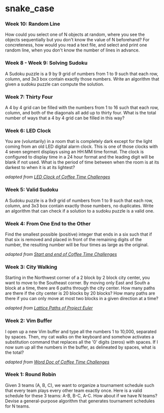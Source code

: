 # snake_case

### Week 10: Random Line

How could you select one of N objects at random, where you see the objects
sequentially but you don't know the value of N beforehand? For concreteness,
how would you read a text file, and select and print one random line, when
you don't know the number of lines in advance.

### Week 8 - Week 9: Solving Sudoku

A Sudoku puzzle is a 9 by 9 grid of numbers from 1 to 9 such that each row,
column, and 3x3 box contain exactly those numbers. Write an algorithm that
given a sudoku puzzle can compute the solution.

### Week 7: Thirty Four

A 4 by 4 grid can be filled with the numbers from 1 to 16 such that each
row, column, and both of the diagonals all add up to thirty four. What is
the total number of ways that a 4 by 4 grid can be filled in this way?

### Week 6: LED Clock

You are (voluntarily) in a room that is completely dark except
for the light coming from an old LED digital alarm clock. This is one of
those clocks with 4 seven segment displays using an HH:MM time format. The
clock is configured to display time in a 24 hour format and the leading
digit will be blank if not used. What is the period of time between when the
room is at its darkest to when it is at its lightest?

*adapted from [LED Clock of Coffee Time
Challenges](http://www.datagenetics.com/blog/june22014/index.html)*

### Week 5: Valid Sudoku

A Sudoku puzzle is a 9x9 grid of numbers from 1 to 9 such
that each row, column, and 3x3 box contain exactly those numbers, no
duplicates. Write an algorithm that can check if a solution to a sudoku
puzzle is a valid one.

### Week 4: From One End to the Other

Find the smallest possible (positive) integer that ends in a six such that
if that six is removed and placed in front of the remaining digits of the
number, the resulting number will be four times as large as the original.

*adapted from [Start and end of Coffee Time
Challenges](http://www.datagenetics.com/blog/june22014/index.html)*

### Week 3: City Walking

Starting in the Northwest corner of a 2 block by 2 block city center, you
want to move to the Southeast corner. By moving only East and South a block
at a time, there are 6 paths through the city center. How many paths are
there if the city center is 20 blocks by 20 blocks? How many paths are there
if you can only move at most two blocks in a given direction at a time?

*adapted from [Lattice Paths of Project
Euler](https://projecteuler.net/problem=15)*

### Week 2: Vim Buffer

I open up a new Vim buffer and type all the numbers 1 to 10,000, separated
by spaces. Then, my cat walks on the keyboard and somehow activates a
substitution command that replaces all the '0' digits (zeros) with spaces.
If I now sum up all the numbers in the buffer, as delineated by spaces, what
is the total?

*adapted from [Word Doc of Coffee Time
Challenges](http://www.datagenetics.com/blog/june22014/index.html)*

### Week 1: Round Robin

Given 3 teams (A, B, C), we want to organize a tournament schedule such that
every team plays every other team exactly once. Here is a valid schedule for
these 3 teams: A-B, B-C, A-C. How about if we have N teams? Devise a
general-purpose algorithm that generates tournament schedules for N teams.
